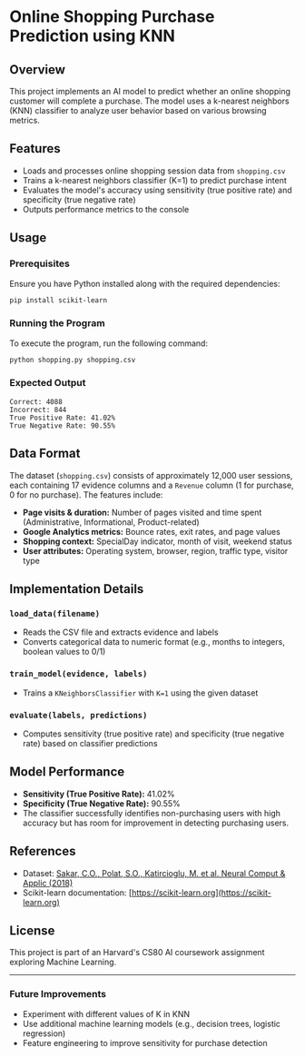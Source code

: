 # Online Shopping Purchase Prediction using KNN

## Overview
This project implements an AI model to predict whether an online shopping customer will complete a purchase. The model uses a k-nearest neighbors (KNN) classifier to analyze user behavior based on various browsing metrics.

## Features
- Loads and processes online shopping session data from `shopping.csv`
- Trains a k-nearest neighbors classifier (K=1) to predict purchase intent
- Evaluates the model's accuracy using sensitivity (true positive rate) and specificity (true negative rate)
- Outputs performance metrics to the console

## Usage
### Prerequisites
Ensure you have Python installed along with the required dependencies:
```sh
pip install scikit-learn
```

### Running the Program
To execute the program, run the following command:
```sh
python shopping.py shopping.csv
```
### Expected Output
```
Correct: 4088
Incorrect: 844
True Positive Rate: 41.02%
True Negative Rate: 90.55%
```

## Data Format
The dataset (`shopping.csv`) consists of approximately 12,000 user sessions, each containing 17 evidence columns and a `Revenue` column (1 for purchase, 0 for no purchase). The features include:
- **Page visits & duration:** Number of pages visited and time spent (Administrative, Informational, Product-related)
- **Google Analytics metrics:** Bounce rates, exit rates, and page values
- **Shopping context:** SpecialDay indicator, month of visit, weekend status
- **User attributes:** Operating system, browser, region, traffic type, visitor type

## Implementation Details
### `load_data(filename)`
- Reads the CSV file and extracts evidence and labels
- Converts categorical data to numeric format (e.g., months to integers, boolean values to 0/1)

### `train_model(evidence, labels)`
- Trains a `KNeighborsClassifier` with `K=1` using the given dataset

### `evaluate(labels, predictions)`
- Computes sensitivity (true positive rate) and specificity (true negative rate) based on classifier predictions

## Model Performance
- **Sensitivity (True Positive Rate):** 41.02%
- **Specificity (True Negative Rate):** 90.55%
- The classifier successfully identifies non-purchasing users with high accuracy but has room for improvement in detecting purchasing users.

## References
- Dataset: [Sakar, C.O., Polat, S.O., Katircioglu, M. et al. Neural Comput & Applic (2018)](https://link.springer.com/article/10.1007/s00521-018-3523-0)
- Scikit-learn documentation: [https://scikit-learn.org](https://scikit-learn.org)

## License
This project is part of an Harvard's CS80 AI coursework assignment exploring Machine Learning.

---
### Future Improvements
- Experiment with different values of K in KNN
- Use additional machine learning models (e.g., decision trees, logistic regression)
- Feature engineering to improve sensitivity for purchase detection

